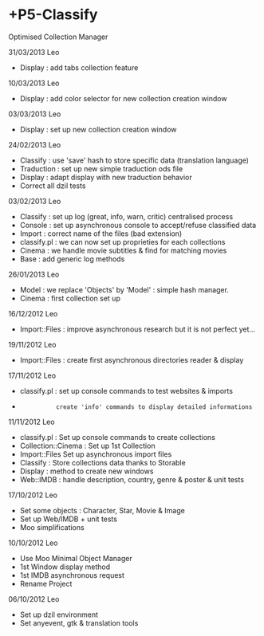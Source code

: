 +P5-Classify
=============

Optimised Collection Manager

31/03/2013 Leo
* Display : add tabs collection feature

10/03/2013 Leo
* Display : add color selector for new collection creation window

03/03/2013 Leo
* Display : set up new collection creation window

24/02/2013 Leo
* Classify : use 'save' hash to store specific data (translation language)
* Traduction : set up new simple traduction ods file
* Display : adapt display with new traduction behavior
* Correct all dzil tests

03/02/2013 Leo
* Classify : set up log (great, info, warn, critic) centralised process
* Console : set up asynchronous console to accept/refuse classified data
* Import : correct name of the files (bad extension)
* classify.pl : we can now set up proprieties for each collections
* Cinema : we handle movie subtitles & find for matching movies
* Base : add generic log methods

26/01/2013 Leo
* Model : we replace 'Objects' by 'Model' : simple hash manager.
* Cinema : first collection set up

16/12/2012 Leo
* Import::Files : improve asynchronous research but it is not perfect yet...

19/11/2012 Leo
* Import::Files : create first asynchronous directories reader & display

17/11/2012 Leo
* classify.pl : set up console commands to test websites & imports
*               create 'info' commands to display detailed informations

11/11/2012 Leo
* classify.pl : Set up console commands to create collections
* Collection::Cinema : Set up 1st Collection
* Import::Files Set up asynchronous import files
* Classify : Store collections data thanks to Storable
* Display : method to create new windows
* Web::IMDB : handle description, country, genre & poster & unit tests

17/10/2012 Leo
* Set some objects : Character, Star, Movie & Image
* Set up Web/IMDB + unit tests
* Moo simplifications

10/10/2012 Leo
* Use Moo Minimal Object Manager
* 1st Window display method
* 1st IMDB asynchronous request
* Rename Project

06/10/2012 Leo
* Set up dzil environment
* Set anyevent, gtk & translation tools
